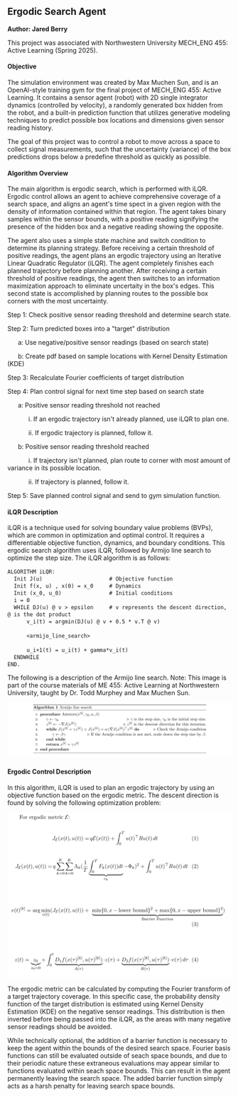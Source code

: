 ## Ergodic Search Agent
**Author: Jared Berry**

This project was associated with Northwestern University MECH_ENG 455: Active Learning (Spring 2025).

#### Objective
The simulation environment was created by Max Muchen Sun, and is an OpenAI-style training gym for the final project of MECH_ENG 455: Active Learning. It contains a sensor agent (robot) with 2D single integrator dynamics (controlled by velocity), a randomly generated box hidden from the robot, and a built-in prediction function that utilizes generative modeling techniques to predict possible box locations and dimensions given sensor reading history. 

The goal of this project was to control a robot to move across a space to collect signal measurements, such that the uncertainty (variance) of the box predictions drops below a predefine threshold as quickly as possible.

#### Algorithm Overview
The main algorithm is ergodic search, which is performed with iLQR. Ergodic control allows an agent to achieve comprehensive coverage of a search space, and aligns an agent's time spect in a given region with the density of information contained within that region. The agent takes binary samples within the sensor bounds, with a positive reading signifying the presence of the hidden box and a negative reading showing the opposite. 

The agent also uses a simple state machine and switch condition to determine its planning strategy. Before receiving a certain threshold of positive readings, the agent plans an ergodic trajectory using an Iterative Linear Quadratic Regulator (iLQR). The agent completely finishes each planned trajectory before planning another. After receiving a certain threshold of positive readings, the agent then switches to an information maximization approach to eliminate uncertaity in the box's edges. This second state is accomplished by planning routes to the possible box corners with the most uncertainty.

Step 1: Check positive sensor reading threshold and determine search state.

Step 2: Turn predicted boxes into a "target" distribution
      
&nbsp;&nbsp;&nbsp;&nbsp;&nbsp;&nbsp;a: Use negative/positive sensor readings (based on search state)

&nbsp;&nbsp;&nbsp;&nbsp;&nbsp;&nbsp;b: Create pdf based on sample locations with Kernel Density Estimation (KDE)

Step 3: Recalculate Fourier coefficients of target distribution

Step 4: Plan control signal for next time step based on search state
      
&nbsp;&nbsp;&nbsp;&nbsp;&nbsp;&nbsp;a: Positive sensor reading threshold not reached

&nbsp;&nbsp;&nbsp;&nbsp;&nbsp;&nbsp;&nbsp;&nbsp;&nbsp;&nbsp;&nbsp;&nbsp;i. If an ergodic trajectory isn't already planned, use iLQR to plan one. 

&nbsp;&nbsp;&nbsp;&nbsp;&nbsp;&nbsp;&nbsp;&nbsp;&nbsp;&nbsp;&nbsp;&nbsp;ii. If ergodic trajectory is planned, follow it.

&nbsp;&nbsp;&nbsp;&nbsp;&nbsp;&nbsp;b: Positive sensor reading threshold reached

&nbsp;&nbsp;&nbsp;&nbsp;&nbsp;&nbsp;&nbsp;&nbsp;&nbsp;&nbsp;&nbsp;&nbsp;i. If trajectory isn't planned, plan route to corner with most amount of variance in its possible location.

&nbsp;&nbsp;&nbsp;&nbsp;&nbsp;&nbsp;&nbsp;&nbsp;&nbsp;&nbsp;&nbsp;&nbsp;ii. If trajectory is planned, follow it.

Step 5: Save planned control signal and send to gym simulation function.

#### iLQR Description
iLQR is a technique used for solving boundary value problems (BVPs), which are common in optimization and optimal control. It requires a differentiable objective function, dynamics, and boundary conditions. This ergodic search algorithm uses iLQR, followed by Armijo line search to optimize the step size. The iLQR algorithm is as follows: 

```
ALGORITHM iLQR:
  Init J(u)                     # Objective function
  Init f(x, u) , x(0) = x_0     # Dynamics 
  Init (x_0, u_0)               # Initial conditions
  i = 0
  WHILE DJ(u) @ v > epsilon     # v represents the descent direction, @ is the dot product
      v_i(t) = argmin(DJ(u) @ v + 0.5 * v.T @ v)

      <armijo_line_search>

      u_i+1(t) = u_i(t) + gamma*v_i(t)
  ENDWHILE
END.
```

The following is a description of the Armijo line search. Note: This image is part of the course materials of ME 455: Active Learning at Northwestern University, taught by Dr. Todd Murphey and Max Muchen Sun.

![armijo_line_search.png](Media/armijo_line_search.png)

#### Ergodic Control Description
In this algorithm, iLQR is used to plan an ergodic trajectory by using an objective function based on the ergodic metric. The descent direction is found by solving the following optimization problem:

![ergodic_objective.png](Media/ergodic_objective.png)

The ergodic metric can be calculated by computing the Fourier transform of a target trajectory coverage. In this specific case, the probability density function of the target distribution is estimated using Kernel Density Estimation (KDE) on the negative sensor readings. This distribution is then inverted before being passed into the iLQR, as the areas with many negative sensor readings should be avoided.

While technically optional, the addition of a barrier function is necessary to keep the agent within the bounds of the desired search space. Fourier basis functions can still be evaluated outside of seach space bounds, and due to their periodic nature these extraneous evaluations may appear similar to functions evaluated within seach space bounds. This can result in the agent permanently leaving the search space. The added barrier function simply acts as a harsh penalty for leaving search space bounds.